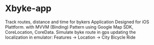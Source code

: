 # Xbyke-app
Track routes, distance and time for bykers 
Application Designed for iOS Plattform. with MVVM (Binding) Pattern using Google Map SDK, CoreLocation, CoreData.
Simulate byke route in gps updating the localization in emulator: Features -> Location -> City Bicycle Ride
